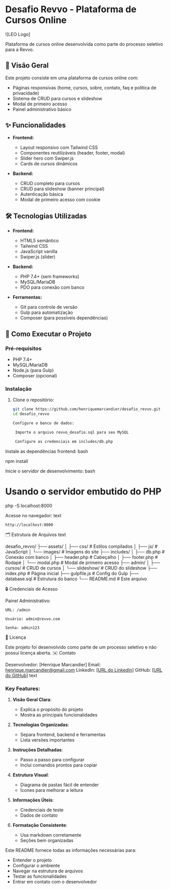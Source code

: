 # Desafio Revvo - Plataforma de Cursos Online

![LEO Logo]

Plataforma de cursos online desenvolvida como parte do processo seletivo para a Revvo.

## 📌 Visão Geral

Este projeto consiste em uma plataforma de cursos online com:

- Páginas responsivas (home, cursos, sobre, contato, faq e política de privacidade)
- Sistema de CRUD para cursos e slideshow
- Modal de primeiro acesso
- Painel administrativo básico

## ✨ Funcionalidades

- **Frontend:**
  - Layout responsivo com Tailwind CSS
  - Componentes reutilizáveis (header, footer, modal)
  - Slider hero com Swiper.js
  - Cards de cursos dinâmicos

- **Backend:**
  - CRUD completo para cursos
  - CRUD para slideshow (banner principal)
  - Autenticação básica
  - Modal de primeiro acesso com cookie

## 🛠 Tecnologias Utilizadas

- **Frontend:**
  - HTML5 semântico
  - Tailwind CSS
  - JavaScript vanilla
  - Swiper.js (slider)

- **Backend:**
  - PHP 7.4+ (sem frameworks)
  - MySQL/MariaDB
  - PDO para conexão com banco

- **Ferramentas:**
  - Git para controle de versão
  - Gulp para automatização
  - Composer (para possíveis dependências)

## 🚀 Como Executar o Projeto

### Pré-requisitos

- PHP 7.4+
- MySQL/MariaDB
- Node.js (para Gulp)
- Composer (opcional)

### Instalação

1. Clone o repositório:
   ```bash
   git clone https://github.com/henriquemarcandier/desafio_revvo.git
   cd desafio_revvo

   Configure o banco de dados:

    Importe o arquivo revvo_desafio.sql para seu MySQL

    Configure as credenciais em includes/db.php

Instale as dependências frontend:
bash

npm install

Inicie o servidor de desenvolvimento:
bash

# Usando o servidor embutido do PHP
php -S localhost:8000

Acesse no navegador:
text

    http://localhost:8000

🗂 Estrutura de Arquivos
text

desafio_revvo/
├── assets/
│   ├── css/          # Estilos compilados
│   ├── js/           # JavaScript
│   └── images/       # Imagens do site
├── includes/
│   ├── db.php        # Conexão com banco
│   ├── header.php    # Cabeçalho
│   ├── footer.php    # Rodapé
│   └── modal.php     # Modal de primeiro acesso
├── admin/
│   ├── cursos/       # CRUD de cursos
│   └── slideshow/    # CRUD do slideshow
├── index.php         # Página inicial
├── gulpfile.js       # Config do Gulp
├── database.sql      # Estrutura do banco
└── README.md         # Este arquivo

🔒 Credenciais de Acesso

Painel Administrativo:

    URL: /admin

    Usuário: admin@revvo.com

    Senha: admin123

📝 Licença

Este projeto foi desenvolvido como parte de um processo seletivo e não possui licença aberta.
✉️ Contato

Desenvolvedor: [Henrique Marcandier]
Email: [henrique.marcandier@gmail.com](henrique.marcandier@gmail.com)
LinkedIn: [[URL do LinkedIn](https://www.linkedin.com/in/henrique-marcandier-25492518/)]
GitHub: [[URL do GitHub](https://github.com/henriquemarcandier/)]
text


### Key Features:

1. **Visão Geral Clara**:
   - Explica o propósito do projeto
   - Mostra as principais funcionalidades

2. **Tecnologias Organizadas**:
   - Separa frontend, backend e ferramentas
   - Lista versões importantes

3. **Instruções Detalhadas**:
   - Passo a passo para configurar
   - Inclui comandos prontos para copiar

4. **Estrutura Visual**:
   - Diagrama de pastas fácil de entender
   - Ícones para melhorar a leitura

5. **Informações Úteis**:
   - Credenciais de teste
   - Dados de contato

6. **Formatação Consistente**:
   - Usa markdown corretamente
   - Seções bem organizadas

Este README fornece todas as informações necessárias para:
- Entender o projeto
- Configurar o ambiente
- Navegar na estrutura de arquivos
- Testar as funcionalidades
- Entrar em contato com o desenvolvedor